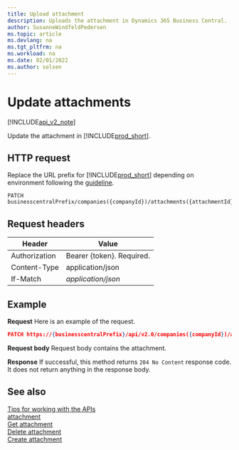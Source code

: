 ```yaml
---
title: Upload attachment 
description: Uploads the attachment in Dynamics 365 Business Central.
author: SusanneWindfeldPedersen
ms.topic: article
ms.devlang: na
ms.tgt_pltfrm: na
ms.workload: na
ms.date: 02/01/2022
ms.author: solsen
---
```


# Update attachments

[!INCLUDE[api_v2_note](../../../includes/api_v2_note.md)]

Update the attachment in [!INCLUDE[prod_short](../../../includes/prod_short.md)].


## HTTP request
Replace the URL prefix for [!INCLUDE[prod_short](../../../includes/prod_short.md)] depending on environment following the [guideline](../../v2.0/endpoints-apis-for-dynamics.md).
```
PATCH businesscentralPrefix/companies({companyId})/attachments({attachmentId})/attachmentContent
```

## Request headers

|Header        |Value                    |
|--------------|-------------------------|
|Authorization |Bearer {token}. Required.|
|Content-Type  |application/json         |
|If-Match  |*application/json*         |


## Example

**Request**
Here is an example of the request.

```json
PATCH https://{businesscentralPrefix}/api/v2.0/companies({companyId})/attachments(parentId={parentId},id={attachmentId})/attachmentContent
```

**Request body**
Request body contains the attachment.

**Response**
If successful, this method returns ```204 No Content``` response code. It does not return anything in the response body.

## See also
[Tips for working with the APIs](../../../developer/devenv-connect-apps-tips.md)    
[attachment](../resources/dynamics_attachment.md)    
[Get attachment](dynamics_attachment_Get.md)    
[Delete attachment](dynamics_attachment_Delete.md)    
[Create attachment](dynamics_attachment_Create.md)    
